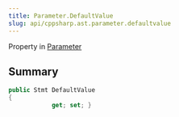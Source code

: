 ```yaml
---
title: Parameter.DefaultValue
slug: api/cppsharp.ast.parameter.defaultvalue
---
```

Property in [Parameter](/api/cppsharp/ast/parameter)

## Summary



```csharp
public Stmt DefaultValue
{
            get; set; }
```

